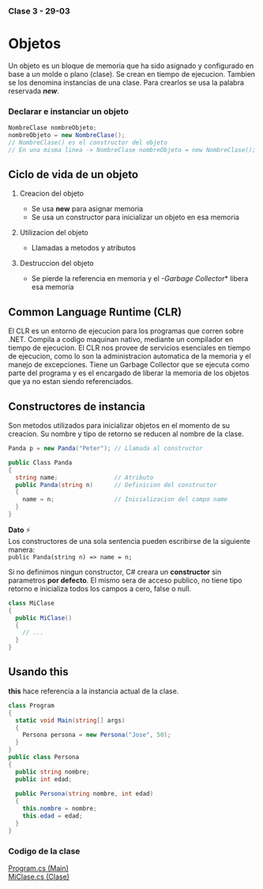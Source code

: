 ### Clase 3 - 29-03
# Objetos

Un objeto es un bloque de memoria que ha sido asignado y configurado en base a un molde o plano (clase). Se crean en tiempo de ejecucion.
Tambien se los denomina instancias de una clase. Para crearlos se usa la palabra reservada ***new***.

### Declarar e instanciar un objeto

```C#
NombreClase nombreObjeto;
nombreObjeto = new NombreClase();
// NombreClase() es el constructor del objeto
// En una misma linea -> NombreClase nombreObjeto = new NombreClase();
```

## Ciclo de vida de un objeto

1. Creacion del objeto
    * Se usa **new** para asignar memoria
    * Se usa un constructor para inicializar un objeto en esa memoria

2. Utilizacion del objeto
    * Llamadas a metodos y atributos

3. Destruccion del objeto
    * Se pierde la referencia en memoria y el *-*Garbage Collector*** libera esa memoria

## Common Language Runtime (CLR)

El CLR es un entorno de ejecucion para los programas que corren sobre .NET. Compila a codigo
maquinan nativo, mediante un compilador en tiempo de ejecucion.
El CLR nos provee de servicios esenciales en tiempo de ejecucion, como lo son la administracion automatica
de la memoria y el manejo de excepciones. Tiene un Garbage Collector que se ejecuta como parte del programa y 
es el encargado de liberar la memoria de los objetos que ya no estan siendo referenciados. 

## Constructores de instancia

Son metodos utilizados para inicializar objetos en el momento de su creacion.
Su nombre y tipo de retorno se reducen al nombre de la clase.

```C#
Panda p = new Panda("Peter"); // Llamada al constructor

public Class Panda
{
  string name;                // Atributo
  public Panda(string n)      // Definicion del constructor
  {
    name = n;                 // Inicializacion del campo name
  }
}
```

**Dato** ⚡  
 Los constructores de una sola sentencia pueden escribirse de la siguiente manera:    
 `public Panda(string n) => name = n;`

Si no definimos ningun constructor, C# creara un **constructor** sin parametros **por defecto**. El mismo sera de acceso
publico, no tiene tipo retorno e inicializa todos los campos a cero, false o null.

```C#
class MiClase 
{
  public MiClase()
  {
    // ...
  }
}
```

## Usando this

**this** hace referencia a la instancia actual de la clase. 

```C#
class Program
{
  static void Main(string[] args)
  {
    Persona persona = new Persona("Jose", 50);
  }
}
public class Persona 
{
  public string nombre;
  public int edad;
  
  public Persona(string nombre, int edad)
  {
    this.nombre = nombre;
    this.edad = edad;
  }
}
```

### Codigo de la clase

[Program.cs (Main)](https://github.com/valentinbegnis/notas_prog-lab_II/blob/main/clases/clase_29-3/Program.cs)  
[MiClase.cs (Clase)](https://github.com/valentinbegnis/notas_prog-lab_II/blob/main/clases/clase_29-3/MiClase.cs)

